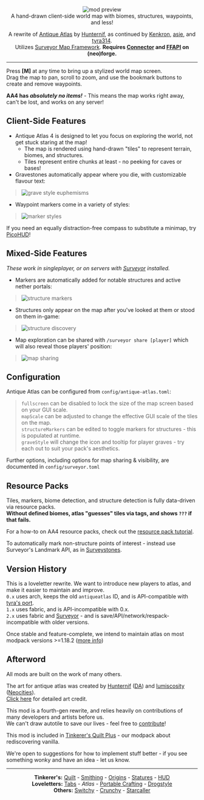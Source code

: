 <!--suppress HtmlDeprecatedTag, XmlDeprecatedElement -->
<center><img alt="mod preview" src="https://cdn.modrinth.com/data/Y5Ve4Ui4/images/14513bf9172fa0d058e9486958de4884408ed4e4.png" /></center>

<center>
A hand-drawn client-side world map with biomes, structures, waypoints, and less!<br/>

A rewrite of <a href="https://modrinth.com/mod/antique-atlas">Antique Atlas</a> by <a href="https://github.com/Hunternif">Hunternif</a>, as continued by <a href="https://github.com/Kenkron">Kenkron</a>, <a href="https://github.com/asiekierka">asie</a>, and <a href="https://github.com/tyra314">tyra314</a>.<br/>
Utilizes <a href="https://modrinth.com/mod/surveyor">Surveyor Map Framework</a>.
<b>Requires <a href="https://modrinth.com/mod/connector">Connector</a> and <a href="https://modrinth.com/mod/forgified-fabric-api">FFAPI</a> on (neo)forge.</b><br/>
</center>

---

Press **[M]** at any time to bring up a stylized world map screen.<br/>
Drag the map to pan, scroll to zoom, and use the bookmark buttons to create and remove waypoints.

**AA4 has _absolutely no items!_** - This means the map works right away, can't be lost, and works on any server!

## Client-Side Features
- Antique Atlas 4 is designed to let you focus on exploring the world, not get stuck staring at the map!
  - The map is rendered using hand-drawn "tiles" to represent terrain, biomes, and structures.
  - Tiles represent entire chunks at least - no peeking for caves or bases!
- Gravestones automatically appear where you die, with customizable flavour text:
> ![grave style euphemisms](https://cdn.modrinth.com/data/Y5Ve4Ui4/images/c6f5e20bcef2c26c40390e888e540dcdd89a1818.png)
- Waypoint markers come in a variety of styles:
> ![marker styles](https://cdn.modrinth.com/data/Y5Ve4Ui4/images/f22a29ce8a00847e5a49d74d4c32f7b076a57692.png)

If you need an equally distraction-free compass to substitute a minimap, try [PicoHUD](https://modrinth.com/mod/picohud)!

## Mixed-Side Features

_These work in singleplayer, or on servers with [Surveyor](https://modrinth.com/mod/surveyor) installed._

- Markers are automatically added for notable structures and active nether portals:
> ![structure markers](https://cdn.modrinth.com/data/Y5Ve4Ui4/images/190cc4eaa2e8784dd0f46bee9c225228a05f191a.png)
- Structures only appear on the map after you've looked at them or stood on them in-game:
> ![structure discovery](https://cdn.modrinth.com/data/Y5Ve4Ui4/images/86054c7949fed59341cef60d0d9f27aee86ae6ef.gif)
- Map exploration can be shared with `/surveyor share [player]` which will also reveal those players' position:
> ![map sharing](https://cdn.modrinth.com/data/Y5Ve4Ui4/images/4422049c395a856c35bbc361c52e8bcd30e89523.png)

## Configuration

Antique Atlas can be configured from `config/antique-atlas.toml`:<br/>

> `fullscreen` can be disabled to lock the size of the map screen based on your GUI scale.<br/>
> `mapScale` can be adjusted to change the effective GUI scale of the tiles on the map.<br/>
> `structureMarkers` can be edited to toggle markers for structures - this is populated at runtime.<br/>
> `graveStyle` will change the icon and tooltip for player graves - try each out to suit your pack's aesthetics.<br/>

Further options, including options for map sharing & visibility, are documented in `config/surveyor.toml`

## Resource Packs
Tiles, markers, biome detection, and structure detection is fully data-driven via resource packs.<br/>
**Without defined biomes, atlas "guesses" tiles via tags, and shows `???` if that fails.**

For a how-to on AA4 resource packs, check out the [resource pack tutorial](https://github.com/sisby-folk/antique-atlas/wiki/Resource-Packs).

To automatically mark non-structure points of interest - instead use Surveyor's Landmark API, as in [Surveystones](https://modrinth.com/mod/surveystones).

## Version History

This is a loveletter rewrite. We want to introduce new players to atlas, and make it easier to maintain and improve.<br/>
`0.x` uses arch, keeps the old `antiqueatlas` ID, and is API-compatible with [tyra's port](https://modrinth.com/mod/antique-atlas).<br/>
`1.x` uses fabric, and is API-incompatible with 0.x.<br/>
`2.x` uses fabric and [Surveyor](https://modrinth.com/mod/surveyor) - and is save/API/network/respack-incompatible with older versions.<br/>

Once stable and feature-complete, we intend to maintain atlas on most modpack versions >=1.18.2 ([more info](https://github.com/sisby-folk/antique-atlas/issues/81))

## Afterword

All mods are built on the work of many others.

The art for antique atlas was created by [Hunternif](https://github.com/Hunternif) ([DA](https://www.deviantart.com/hunternif)) and [lumiscosity](https://github.com/lumiscosity) ([Neocities](https://lumiscosity.neocities.org/)).<br/>
[Click here](https://github.com/sisby-folk/antique-atlas/blob/1.20/credits.txt) for detailed art credit.

This mod is a fourth-gen rewrite, and relies heavily on contributions of many developers and artists before us.<br/>
We can't draw autotile to save our lives - feel free to [contribute](https://github.com/sisby-folk/antique-atlas/issues?q=is%3Aissue+is%3Aopen+label%3Atexturing)!

This mod is included in [Tinkerer's Quilt Plus](https://modrinth.com/modpack/tinkerers-quilt) - our modpack about rediscovering vanilla.

We're open to suggestions for how to implement stuff better - if you see something wonky and have an idea - let us know.

---

<center>
<b>Tinkerer's:</b> <a href="https://modrinth.com/modpack/tinkerers-quilt">Quilt</a> - <a href="https://modrinth.com/mod/tinkerers-smithing">Smithing</a> - <a href="https://modrinth.com/mod/origins-minus">Origins</a> - <a href="https://modrinth.com/mod/tinkerers-statures">Statures</a> - <a href="https://modrinth.com/mod/picohud">HUD</a><br/>
<b>Loveletters:</b> <a href="https://modrinth.com/mod/inventory-tabs">Tabs</a> - <i>Atlas</i> - <a href="https://modrinth.com/mod/portable-crafting">Portable Crafting</a> - <a href="https://modrinth.com/mod/drogstyle">Drogstyle</a><br/>
<b>Others:</b> <a href="https://modrinth.com/mod/switchy">Switchy</a> - <a href="https://modrinth.com/mod/crunchy-crunchy-advancements">Crunchy</a> - <a href="https://modrinth.com/mod/starcaller">Starcaller</a><br/>
</center>
